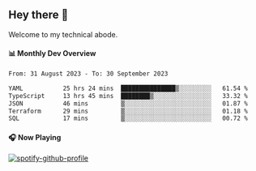 ## Hey there 👋

Welcome to my technical abode.

#### 📊 Monthly Dev Overview
<!--START_SECTION:waka-->

```txt
From: 31 August 2023 - To: 30 September 2023

YAML           25 hrs 24 mins  ███████████████▒░░░░░░░░░   61.54 %
TypeScript     13 hrs 45 mins  ████████▒░░░░░░░░░░░░░░░░   33.32 %
JSON           46 mins         ▒░░░░░░░░░░░░░░░░░░░░░░░░   01.87 %
Terraform      29 mins         ▒░░░░░░░░░░░░░░░░░░░░░░░░   01.18 %
SQL            17 mins         ▒░░░░░░░░░░░░░░░░░░░░░░░░   00.72 %
```

<!--END_SECTION:waka-->

#### 🎧 Now Playing

[![spotify-github-profile](https://spotify-github-profile.vercel.app/api/view?uid=james2mid&cover_image=true&theme=natemoo-re)](https://open.spotify.com/user/james2mid?si=2b3baf2b09cb499e)
